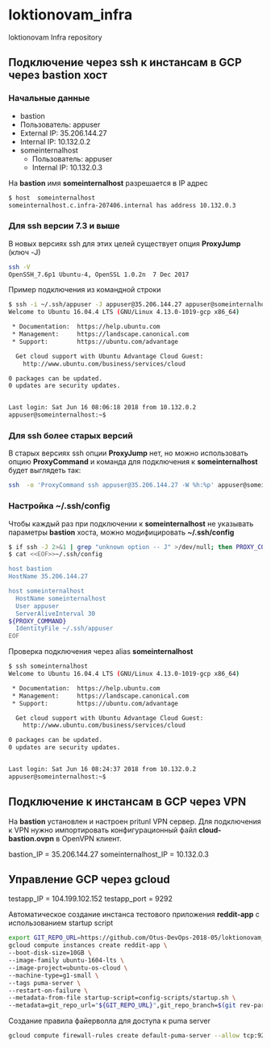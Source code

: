 # loktionovam_infra
loktionovam Infra repository

## Подключение через ssh к инстансам в GCP через bastion хост
### Начальные данные
* bastion
 * Пользователь: appuser
 * External IP: 35.206.144.27
 * Internal IP: 10.132.0.2
* someinternalhost
  * Пользователь: appuser
  * Internal IP: 10.132.0.3

На **bastion** имя **someinternalhost** разрешается в IP адрес
```bash
$ host  someinternalhost
someinternalhost.c.infra-207406.internal has address 10.132.0.3
```
### Для ssh версии 7.3 и выше
В новых версиях ssh для этих целей существует опция **ProxyJump** (ключ -J)
```bash
ssh -V
OpenSSH_7.6p1 Ubuntu-4, OpenSSL 1.0.2n  7 Dec 2017
```
Пример подключения из командной строки
```bash
$ ssh -i ~/.ssh/appuser -J appuser@35.206.144.27 appuser@someinternalhost
Welcome to Ubuntu 16.04.4 LTS (GNU/Linux 4.13.0-1019-gcp x86_64)

 * Documentation:  https://help.ubuntu.com
 * Management:     https://landscape.canonical.com
 * Support:        https://ubuntu.com/advantage

  Get cloud support with Ubuntu Advantage Cloud Guest:
    http://www.ubuntu.com/business/services/cloud

0 packages can be updated.
0 updates are security updates.


Last login: Sat Jun 16 08:06:18 2018 from 10.132.0.2
appuser@someinternalhost:~$
```

### Для ssh более старых версий
В старых версиях ssh опции **ProxyJump** нет, но можно использовать опцию **ProxyCommand** и команда для подключения к **someinternalhost** будет выглядеть так:
```bash
ssh  -o 'ProxyCommand ssh appuser@35.206.144.27 -W %h:%p' appuser@someinternalhost
```
### Настройка ~/.ssh/config
Чтобы каждый раз при подключении к **someinternalhost** не указывать параметры **bastion** хоста, можно модифицировать **~/.ssh/config**
```bash
$ if ssh -J 2>&1 | grep "unknown option -- J" >/dev/null; then PROXY_COMMAND='ProxyCommand ssh appuser@bastion -W %h:%p'; else PROXY_COMMAND='ProxyJump %r@bastion'; fi
$ cat <<EOF>>~/.ssh/config

host bastion
HostName 35.206.144.27

host someinternalhost
  HostName someinternalhost
  User appuser
  ServerAliveInterval 30
${PROXY_COMMAND}
  IdentityFile ~/.ssh/appuser
EOF

```
Проверка подключения через alias **someinternalhost**
```bash
$ ssh someinternalhost
Welcome to Ubuntu 16.04.4 LTS (GNU/Linux 4.13.0-1019-gcp x86_64)

 * Documentation:  https://help.ubuntu.com
 * Management:     https://landscape.canonical.com
 * Support:        https://ubuntu.com/advantage

  Get cloud support with Ubuntu Advantage Cloud Guest:
    http://www.ubuntu.com/business/services/cloud

0 packages can be updated.
0 updates are security updates.


Last login: Sat Jun 16 08:24:37 2018 from 10.132.0.2
appuser@someinternalhost:~$
```
## Подключение к инстансам в GCP через VPN

На **bastion** установлен и настроен pritunl VPN сервер. Для подключения к VPN нужно импортировать конфигурационный файл **cloud-bastion.ovpn** в OpenVPN клиент.

bastion_IP = 35.206.144.27
someinternalhost_IP = 10.132.0.3

## Управление GCP через gcloud

testapp_IP = 104.199.102.152
testapp_port = 9292  

Автоматическое создание инстанса тестового приложения **reddit-app** с использованием startup script
```bash
export GIT_REPO_URL=https://github.com/Otus-DevOps-2018-05/loktionovam_infra.git
gcloud compute instances create reddit-app \
--boot-disk-size=10GB \
--image-family ubuntu-1604-lts \
--image-project=ubuntu-os-cloud \
--machine-type=g1-small \
--tags puma-server \
--restart-on-failure \
--metadata-from-file startup-script=config-scripts/startup.sh \
--metadata=git_repo_url="${GIT_REPO_URL}",git_repo_branch=$(git rev-parse --abbrev-ref HEAD)
```
Создание правила файерволла для доступа к puma server
```bash
gcloud compute firewall-rules create default-puma-server --allow tcp:9292 --target-tags puma-server
```
